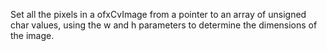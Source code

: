 Set all the pixels in a ofxCvImage from a pointer to an array of unsigned char values, using the w and h parameters to determine the dimensions of the image.

